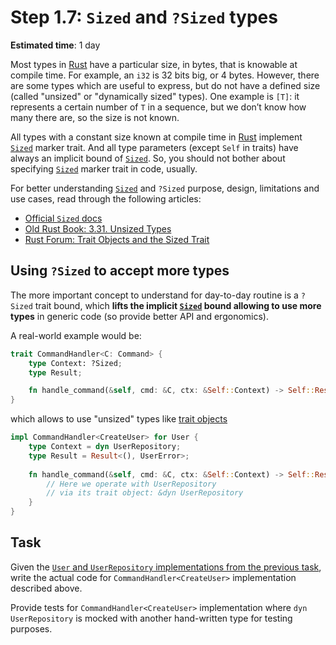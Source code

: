 Step 1.7: `Sized` and `?Sized` types
====================================

__Estimated time__: 1 day

Most types in [Rust] have a particular size, in bytes, that is knowable at compile time. For example, an `i32` is 32 bits big, or 4 bytes. However, there are some types which are useful to express, but do not have a defined size (called "unsized" or "dynamically sized" types). One example is `[T]`: it represents a certain number of `T` in a sequence, but we don’t know how many there are, so the size is not known.

All types with a constant size known at compile time in [Rust] implement [`Sized`] marker trait. And all type parameters (except `Self` in traits) have always an implicit bound of [`Sized`]. So, you should not bother about specifying [`Sized`] marker trait in code, usually.

For better understanding [`Sized`] and `?Sized` purpose, design, limitations and use cases, read through the following articles:
- [Official `Sized` docs][`Sized`]
- [Old Rust Book: 3.31. Unsized Types][4]
- [Rust Forum: Trait Objects and the Sized Trait][5]




## Using `?Sized` to accept more types

The more important concept to understand for day-to-day routine is a `?Sized` trait bound, which __lifts the implicit [`Sized`] bound allowing to use more types__ in generic code (so provide better API and ergonomics).

A real-world example would be:
```rust
trait CommandHandler<C: Command> {
    type Context: ?Sized;
    type Result;

    fn handle_command(&self, cmd: &C, ctx: &Self::Context) -> Self::Result;
}
```
which allows to use "unsized" types like [trait objects][3]
```rust
impl CommandHandler<CreateUser> for User {
    type Context = dyn UserRepository;
    type Result = Result<(), UserError>;
    
    fn handle_command(&self, cmd: &C, ctx: &Self::Context) -> Self::Result {
        // Here we operate with UserRepository
        // via its trait object: &dyn UserRepository
    }
}
```




## Task

Given the [`User` and `UserRepository` implementations from the previous task](../1_6_dispatch#task), write the actual code for `CommandHandler<CreateUser>` implementation described above.

Provide tests for `CommandHandler<CreateUser>` implementation where `dyn UserRepository` is mocked with another hand-written type for testing purposes.





[Rust]: https://www.rust-lang.org
[`Sized`]: https://doc.rust-lang.org/std/marker/trait.Sized.html

[3]: https://doc.rust-lang.org/book/ch17-02-trait-objects.html
[4]: https://doc.rust-lang.org/1.26.0/book/first-edition/unsized-types.html
[5]: https://users.rust-lang.org/t/trait-objects-and-the-sized-trait/14410
